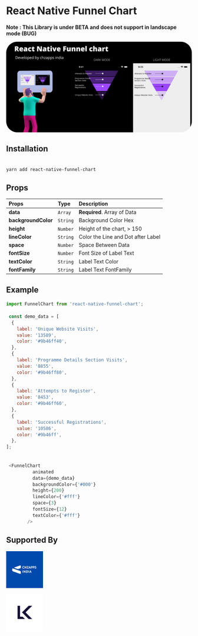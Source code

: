 # React Native Funnel Chart

**Note :  This Library is under BETA and does not support in landscape mode (BUG)**

<img src="https://raw.githubusercontent.com/chzappsinc/react-native-funnel-chart/master/example/React%20Native%20Funnel%20chart.png" style="border-radius:30px;"/>

## Installation

```bash

yarn add react-native-funnel-chart

```

## Props

| Props | Type     | Description                |
| :-------- | :------- | :------------------------- |
| **data** | `Array` | **Required**. Array of Data |
| **backgroundColor** | `String` | Background Color Hex |
| **height** | `Number` | Height of the chart, > 150  |
| **lineColor** | `String` | Color the Line and Dot after Label  |
| **space** | `Number` | Space Between Data  |
| **fontSize** | `Number` | Font Size of Label Text |
| **textColor** | `String` | Label Text Color |
| **fontFamily** | `String` | Label Text FontFamily |

## Example

```js
import FunnelChart from 'react-native-funnel-chart';

 const demo_data = [
  {
    label: 'Unique Website Visits',
    value: '13589',
    color: '#9b46ff40',
  },
  {
    label: 'Programme Details Section Visits',
    value: '8855',
    color: '#9b46ff80',
  },
  {
    label: 'Attempts to Register',
    value: '8453',
    color: '#9b46ff60',
  },
  {
    label: 'Successful Registrations',
    value: '10586',
    color: '#9b46ff',
  },
];


 <FunnelChart
          animated
          data={demo_data}
          backgroundColor={'#000'}
          height={200}
          lineColor={'#fff'}
          space={3}
          fontSize={12}
          textColor={'#fff'}
        />

```
## Supported By
<picture>
<a href="https://chzapps.com"><img src="https://raw.githubusercontent.com/chzappsinc/react-native-funnel-chart/master/example/chzapps.png" heigth="100" width="100"/></a>


<a href="https://www.lookingsoft.com"><img src="https://raw.githubusercontent.com/chzappsinc/react-native-funnel-chart/master/example/lk_soft.png" heigth="100" width="100"/></a>
 </picture>
